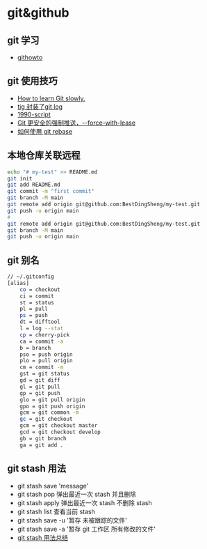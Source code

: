 # git&github

## git 学习

- [githowto](https://githowto.com/setup)

## git 使用技巧
- [How to learn Git slowly.](https://dev.to/samuelfaure/how-to-learn-git-slowly-38fa)
- [tig 封装了git log](https://zhuanlan.zhihu.com/p/72554875)
- [1990-script](https://github.com/antfu/1990-script)
- [Git 更安全的强制推送，--force-with-lease](https://blog.csdn.net/WPwalter/article/details/80371264)
- [如何使用 git rebase](https://zhuanlan.zhihu.com/p/145037478)

## 本地仓库关联远程

```bash
echo "# my-test" >> README.md
git init
git add README.md
git commit -m "first commit"
git branch -M main
git remote add origin git@github.com:BestDingSheng/my-test.git
git push -u origin main
#
git remote add origin git@github.com:BestDingSheng/my-test.git
git branch -M main
git push -u origin main
```

## git 别名

```bash
// ~/.gitconfig
[alias]
    co = checkout
    ci = commit
    st = status
    pl = pull
    ps = push
    dt = difftool
    l = log --stat
    cp = cherry-pick
    ca = commit -a
    b = branch
    pso = push origin
    plo = pull origin
    cm = commit -m
    gst = git status
    gd = git diff
    gl = git pull
    gp = git push
    glo = git pull origin
    gpo = git push origin
    gcm = git common -m
    gc = git checkout
    gcm = git checkout master
    gcd = git checkout develop
    gb = git branch
    ga = git add .

```

## git stash 用法

- git stash save 'message'
- git stash pop  弹出最近一次 stash 并且删除
- git stash apply 弹出最近一次 stash 不删除 stash
- git stash list 查看当前 stash
- git stash save -u '暂存 未被跟踪的文件'
- git stash save -a '暂存 git 工作区 所有修改的文件'
- [git stash 用法总结](https://www.cnblogs.com/tocy/p/git-stash-reference.html)
